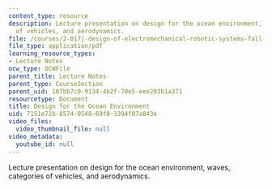```yaml
---
content_type: resource
description: Lecture presentation on design for the ocean environment, waves, categories
  of vehicles, and aerodynamics.
file: /courses/2-017j-design-of-electromechanical-robotic-systems-fall-2009/7151e72b8574054869f03394f07a843e_MIT2_017JF09_oceans.pdf
file_type: application/pdf
learning_resource_types:
- Lecture Notes
ocw_type: OCWFile
parent_title: Lecture Notes
parent_type: CourseSection
parent_uid: 107bb7c0-9134-4b2f-70e5-eee203b1a371
resourcetype: Document
title: Design for the Ocean Environment
uid: 7151e72b-8574-0548-69f0-3394f07a843e
video_files:
  video_thumbnail_file: null
video_metadata:
  youtube_id: null
---
```

Lecture presentation on design for the ocean environment, waves, categories of vehicles, and aerodynamics.

